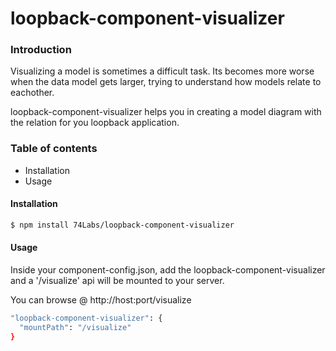 # loopback-component-visualizer

### Introduction

Visualizing a model is sometimes a difficult task. Its becomes more worse when the data model gets larger,
trying to understand how models relate to eachother.

loopback-component-visualizer helps you in creating a model diagram with the relation for you loopback application.

### Table of contents
* Installation
* Usage

#### Installation

```sh
$ npm install 74Labs/loopback-component-visualizer
```

#### Usage

Inside your component-config.json, add the loopback-component-visualizer and a '/visualize' api will be mounted to your server.

You can browse @ http://host:port/visualize

```sh
"loopback-component-visualizer": {
  "mountPath": "/visualize"
}
```
